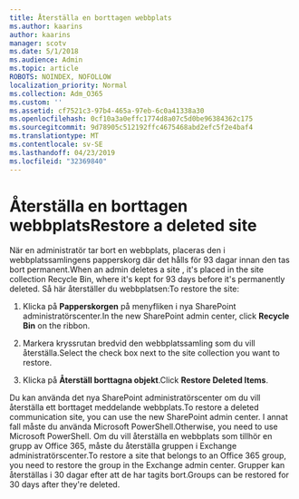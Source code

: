 ```yaml
---
title: Återställa en borttagen webbplats
ms.author: kaarins
author: kaarins
manager: scotv
ms.date: 5/1/2018
ms.audience: Admin
ms.topic: article
ROBOTS: NOINDEX, NOFOLLOW
localization_priority: Normal
ms.collection: Adm_O365
ms.custom: ''
ms.assetid: cf7521c3-97b4-465a-97eb-6c0a41338a30
ms.openlocfilehash: 0cf10a3a0effc1774d8a07c5d0be96384362c175
ms.sourcegitcommit: 9d78905c512192ffc4675468abd2efc5f2e4baf4
ms.translationtype: MT
ms.contentlocale: sv-SE
ms.lasthandoff: 04/23/2019
ms.locfileid: "32369840"
---
```

# <a name="restore-a-deleted-site"></a><span data-ttu-id="e9116-102">Återställa en borttagen webbplats</span><span class="sxs-lookup"><span data-stu-id="e9116-102">Restore a deleted site</span></span>

<span data-ttu-id="e9116-103">När en administratör tar bort en webbplats, placeras den i webbplatssamlingens papperskorg där det hålls för 93 dagar innan den tas bort permanent.</span><span class="sxs-lookup"><span data-stu-id="e9116-103">When an admin deletes a site , it's placed in the site collection Recycle Bin, where it's kept for 93 days before it's permanently deleted.</span></span> <span data-ttu-id="e9116-104">Så här återställer du webbplatsen:</span><span class="sxs-lookup"><span data-stu-id="e9116-104">To restore the site:</span></span>
  
1. <span data-ttu-id="e9116-105">Klicka på **Papperskorgen** på menyfliken i nya SharePoint administratörscenter.</span><span class="sxs-lookup"><span data-stu-id="e9116-105">In the new SharePoint admin center, click **Recycle Bin** on the ribbon.</span></span> 
    
2. <span data-ttu-id="e9116-106">Markera kryssrutan bredvid den webbplatssamling som du vill återställa.</span><span class="sxs-lookup"><span data-stu-id="e9116-106">Select the check box next to the site collection you want to restore.</span></span>
    
3. <span data-ttu-id="e9116-107">Klicka på **Återställ borttagna objekt**.</span><span class="sxs-lookup"><span data-stu-id="e9116-107">Click **Restore Deleted Items**.</span></span>
    
<span data-ttu-id="e9116-108">Du kan använda det nya SharePoint administratörscenter om du vill återställa ett borttaget meddelande webbplats.</span><span class="sxs-lookup"><span data-stu-id="e9116-108">To restore a deleted communication site, you can use the new SharePoint admin center.</span></span> <span data-ttu-id="e9116-109">I annat fall måste du använda Microsoft PowerShell.</span><span class="sxs-lookup"><span data-stu-id="e9116-109">Otherwise, you need to use Microsoft PowerShell.</span></span> <span data-ttu-id="e9116-110">Om du vill återställa en webbplats som tillhör en grupp av Office 365, måste du återställa gruppen i Exchange administratörscenter.</span><span class="sxs-lookup"><span data-stu-id="e9116-110">To restore a site that belongs to an Office 365 group, you need to restore the group in the Exchange admin center.</span></span> <span data-ttu-id="e9116-111">Grupper kan återställas i 30 dagar efter att de har tagits bort.</span><span class="sxs-lookup"><span data-stu-id="e9116-111">Groups can be restored for 30 days after they're deleted.</span></span>
  

